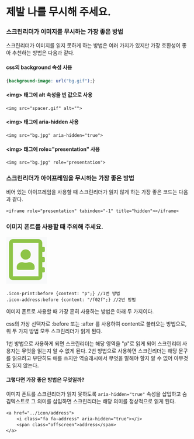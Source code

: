 # 제발 나를 무시해 주세요.

### 스크린리더가 이미지를 무시하는 가장 좋은 방법

스크린리더가 이미지를 읽지 못하게 하는 방법은 여러 가지가 있지만 가장 호환성이 좋아 추천하는 방법은 다음과 같다.

#### css의 background 속성 사용

```css
{background-image: url("bg.gif");}
```

#### &lt;img&gt; 태그에 alt 속성을 빈 값으로 사용

```markup
<img src="spacer.gif" alt="">
```

#### &lt;img&gt; 태그에 aria-hidden 사용

```markup
<img src="bg.jpg" aria-hidden="true">
```

#### &lt;img&gt; 태그에 role="presentation" 사용

```markup
<img src="bg.jpg" role="presentation">
```

### 스크린리더가 아이프레임을 무시하는 가장 좋은 방법

비어 있는 아이프레임을 사용할 때 스크린리더가 읽지 않게 하는 가장 좋은 코드는 다음과 같다.

```markup
<iframe role="presentation" tabindex="-1" title="hidden"></iframe>
```

### 이미지 폰트를 사용할 때 주의해 주세요.

![address &#xC544;&#xC774;&#xCF58;](../../.gitbook/assets/image%20%2848%29.png)

```markup
.icon-print:before {content: "p";} //1번 방법
.icon-address:before {content: "/f02f";} //2번 방법
```

이미지 폰트로 사용할 때 가장 흔히 사용하는 방법은 아래 두 가지이다.

css의 가상 선택자로 :before 또는 :after 를 사용하여 content로 불러오는 방법으로, 위  두 가지 방법 모두 스크린리더가 읽게 된다. 

1번 방법으로 사용하게 되면 스크린리더는 해당 영역을 "p"로 읽게 되어 스크린리더 사용자는 무엇을 읽는지 알 수 없게 된다. 2번 방법으로 사용하면 스크린리더는 해당 문구를 읽으려고 부단히도 애를 쓰지만 역슬래시에서 무엇을 말해야 할지 알 수 없어 아무것도 읽지 않는다.

#### 그렇다면 가장 좋은 방법은 무엇일까?

이미지 폰트를 스크린리더가 읽지 못하도록 `aria-hidden="true"` 속성을 삽입하고 숨김텍스트로 그 의미를 삽입하면 스크린리더는 해당 의미를 정상적으로 읽게 된다.

```markup
<a href="../icon/address">
    <i class="fa fa-address" aria-hidden="true"></i>
    <span class="offscreen">address</span>
</a>
```

